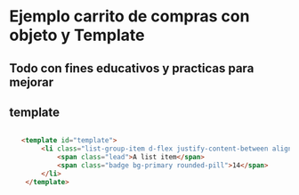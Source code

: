 # Ejemplo carrito de compras con objeto y Template

## Todo con fines educativos y practicas para mejorar

## template 
```html

   <template id="template">
        <li class="list-group-item d-flex justify-content-between align-items-center">
            <span class="lead">A list item</span>
            <span class="badge bg-primary rounded-pill">14</span>
        </li>
    </template>

```